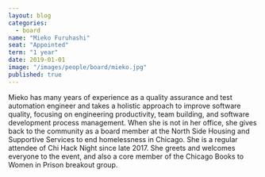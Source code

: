 ```yaml
---
layout: blog
categories: 
  - board
name: "Mieko Furuhashi"
seat: "Appointed"
term: "1 year"
date: 2019-01-01
image: "/images/people/board/mieko.jpg"
published: true
---
```


Mieko has many years of experience as a quality assurance and test automation engineer and takes a holistic approach to improve software quality, focusing on engineering productivity, team building, and software development process management. When she is not in her office, she gives back to the community as a board member at the North Side Housing and Supportive Services to end homelessness in Chicago. She is a regular attendee of Chi Hack Night since late 2017. She greets and welcomes everyone to the event, and also a core member of the Chicago Books to Women in Prison breakout group.